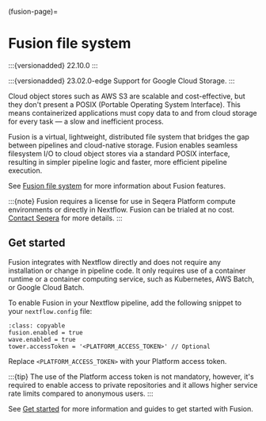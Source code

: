 (fusion-page)=

# Fusion file system

:::{versionadded} 22.10.0
:::

:::{versionadded} 23.02.0-edge
Support for Google Cloud Storage.
:::

Cloud object stores such as AWS S3 are scalable and cost-effective, but they don't present a POSIX (Portable Operating System Interface). This means containerized applications must copy data to and from cloud storage for every task — a slow and inefficient process.

Fusion is a virtual, lightweight, distributed file system that bridges the gap between pipelines and cloud-native storage. Fusion enables seamless filesystem I/O to cloud object stores via a standard POSIX interface, resulting in simpler pipeline logic and faster, more efficient pipeline execution.

See [Fusion file system](https://docs.seqera.io/fusion) for more information about Fusion features.

:::{note}
Fusion requires a license for use in Seqera Platform compute environments or directly in Nextflow. Fusion can be trialed at no cost. [Contact Seqera](https://seqera.io/contact-us/) for more details.
:::

## Get started

Fusion integrates with Nextflow directly and does not require any installation or change in pipeline code. It only requires use of a container runtime or a container computing service, such as Kubernetes, AWS Batch, or Google Cloud Batch.

To enable Fusion in your Nextflow pipeline, add the following snippet to your `nextflow.config` file:

```{code-block} nextflow
:class: copyable
fusion.enabled = true
wave.enabled = true
tower.accessToken = '<PLATFORM_ACCESS_TOKEN>' // Optional
```

Replace `<PLATFORM_ACCESS_TOKEN>` with your Platform access token.

:::{tip}
The use of the Platform access token is not mandatory, however, it's required to enable access to private repositories and it allows higher service rate limits compared to anonymous users.
:::

See [Get started](https://docs.seqera.io/fusion/get-started) for more information and guides to get started with Fusion.
